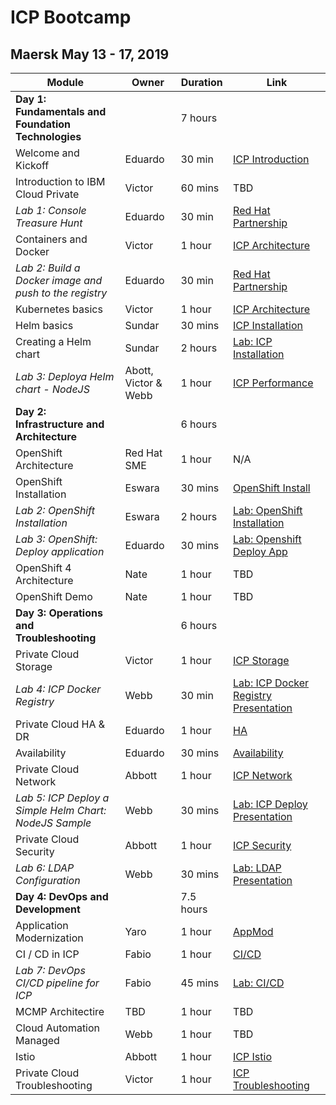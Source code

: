 # ICP Bootcamp

## Maersk May 13 - 17, 2019


| Module | Owner | Duration | Link
| --- | --- | --- | --- |
| **Day 1: Fundamentals and Foundation Technologies** | | 7 hours | |
| Welcome and Kickoff | Eduardo | 30 min | [ICP Introduction](https://github.ibm.com/CASE/violet-build-bootcamp/blob/master/presentations/00%20-%20Welcome%20and%20introduction%20-%204%20Day.pptx) |
| Introduction to IBM Cloud Private | Victor | 60 mins | TBD |
| _Lab 1: Console Treasure Hunt_ | Eduardo | 30 min | [Red Hat Partnership](presentations/IBM%20-%20RedHat%20Partnership.pptx) |
| Containers and Docker | Victor | 1 hour | [ICP Architecture](https://github.ibm.com/CASE/violet-build-bootcamp/blob/master/presentations/violet-architecture-v1.1.pptx?raw=true) |
| _Lab 2: Build a Docker image and push to the registry_ | Eduardo | 30 min | [Red Hat Partnership](presentations/IBM%20-%20RedHat%20Partnership.pptx) |
| Kubernetes basics | Victor | 1 hour | [ICP Architecture](https://github.ibm.com/CASE/violet-build-bootcamp/blob/master/presentations/violet-architecture-v1.1.pptx?raw=true) |
| Helm basics | Sundar | 30 mins | [ICP Installation](https://github.ibm.com/CASE/violet-build-bootcamp/blob/master/presentations/02%20-%20IBM%20Cloud%20Private%20Installation.pptx) |
| Creating a Helm chart  | Sundar | 2 hours | [Lab: ICP Installation](ICPCookbook-3.1.2.md) |
| _Lab 3: Deploya Helm chart - NodeJS_ | Abott, Victor & Webb | 1 hour | [ICP Performance](https://github.ibm.com/CASE/violet-build-bootcamp/blob/master/presentations/violet-perf-size-scale-v1.0.pptx?raw=true) |
| **Day 2: Infrastructure and Architecture** | | 6 hours | |
| OpenShift Architecture | Red Hat SME | 1 hour | N/A |
| OpenShift Installation | Eswara | 30 mins | [OpenShift Install](presentations/OpenShift-Install-v2.1.pptx) |
| _Lab 2: OpenShift Installation_ | Eswara | 2 hours | [Lab: OpenShift Installation](https://github.ibm.com/CASE/violet-build-bootcamp/blob/master/OpenShiftCookbook.md) |
| _Lab 3: OpenShift: Deploy application_ | Eduardo | 30 mins | [Lab: Openshift Deploy App](https://github.ibm.com/CASE/violet-build-bootcamp/blob/master/OpenshiftDeploySampleApp.md) |
| OpenShift 4 Architecture | Nate | 1 hour | TBD |
| OpenShift Demo | Nate | 1 hour | TBD |
| **Day 3: Operations and Troubleshooting**| | 6 hours | |
| Private Cloud Storage | Victor | 1 hour | [ICP Storage](https://github.ibm.com/CASE/violet-build-bootcamp/blob/master/presentations/violet-storage-v1.0.pptx?raw=true) |
| _Lab 4: ICP Docker Registry_ | Webb | 30 min | [Lab: ICP Docker Registry](https://github.ibm.com/CASE/cloud-private-bootcamp/blob/master/Labs/Lab%2002%20Private%20Docker%20Registry.md) [Presentation](presentations/Docker_Registry_Lab.pptx)|
| Private Cloud HA & DR  | Eduardo | 1 hour | [HA](https://github.ibm.com/CASE/violet-build-bootcamp/blob/master/presentations/HADR%20aspects.pptx) |
| Availability | Eduardo | 30 mins | [Availability](presentations/Availability%20in%20a%20Cloud%20Native%20World%20v1.4.pptx) |
| Private Cloud Network | Abbott | 1 hour | [ICP Network](presentations/ICP%20Network.pptx) |
| _Lab 5: ICP Deploy a Simple Helm Chart: NodeJS Sample_ | Webb | 30 mins |  [Lab: ICP Deploy](https://github.ibm.com/CASE/violet-build-bootcamp/blob/master/ICPDeploySampleApp.md) [Presentation](presentations/Day%203%20-%20NodeJs%20Deployment%20Lab.pptx) |
| Private Cloud Security | Abbott | 1 hour | [ICP Security](https://github.ibm.com/CASE/violet-build-bootcamp/blob/master/presentations/Violet%20-%20Private%20Cloud%20Security.pptx) |
| _Lab 6: LDAP Configuration_ | Webb | 30 mins | [Lab: LDAP](https://github.ibm.com/CASE/cloud-private-bootcamp/blob/master/Labs/Lab%2006%20OpenLDAP.md) [Presentation](presentations/Day%204%20-%20RBAC%20with%20LDAP%20Lab.pptx)|
| **Day 4: DevOps and Development** | | 7.5 hours | |
| Application Modernization | Yaro | 1 hour | [AppMod](presentations/Application_Modernization_Mar2019.pptx)|
|  CI / CD in ICP | Fabio | 1 hour | [CI/CD](presentations/15%20-%20CI-CD%20in%20ICP%20-%20original.pdf) |
| _Lab 7: DevOps CI/CD pipeline for ICP_ | Fabio | 45 mins |  [Lab: CI/CD](https://github.ibm.com/CASE/redcompute-icp-openshift/blob/master/learning/lab7_cicd_pipeline_with_icp.md) |
| MCMP Architectire | TBD | 1 hour | TBD |
| Cloud Automation Managed | Webb | 1 hour | TBD |
| Istio | Abbott | 1 hour | [ICP Istio](presentations/Day%204%20-%20RBAC%20with%20LDAP%20Lab.pptx) |
| Private Cloud Troubleshooting | Victor | 1 hour | [ICP Troubleshooting](https://github.ibm.com/CASE/violet-build-bootcamp/blob/master/presentations/violet-troubleshooting-v1.1.pptx?raw=true) |



